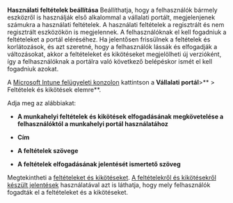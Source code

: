 **Használati feltételek beállítása** Beállíthatja, hogy a felhasználók bármely eszközről is használják első alkalommal a vállalati portált, megjelenjenek számukra a használati feltételek. A használati feltételek a regisztrált és nem regisztrált eszközökön is megjelennek. A felhasználóknak el kell fogadniuk a feltételeket a portál eléréséhez. Ha jelentősen frissülnek a feltételek és korlátozások, és azt szeretné, hogy a felhasználók lássák és elfogadják a változásokat, akkor a feltételeket és kikötéseket megjelölheti új verzióként, így a felhasználóknak a portálra való következő belépéskor ismét el kell fogadniuk azokat.

A [Microsoft Intune felügyeleti konzolon](http://manage.microsoft.com) kattintson a **Vállalati portál**&gt;** > Feltételek és kikötések elemre**.

Adja meg az alábbiakat:

-   **A munkahelyi feltételek és kikötések elfogadásának megkövetelése a felhasználóktól a munkahelyi portál használatához**

-   **Cím**

-   **A feltételek szövege**

-   **A feltételek elfogadásának jelentését ismertető szöveg**

Megtekintheti a [feltételeket és kikötéseket](https://technet.microsoft.com/library/mt405893.aspx).  [A feltételekről és kikötésekről készült jelentések](https://technet.microsoft.com/library/dn646977.aspx) használatával azt is láthatja, hogy mely felhasználók fogadták el a feltételeket és a kikötéseket.



<!--HONumber=Jul16_HO3-->


